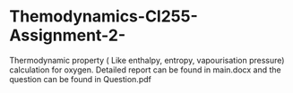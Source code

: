 # Themodynamics-Cl255-Assignment-2-
Thermodynamic property ( Like enthalpy, entropy, vapourisation pressure) calculation for oxygen. Detailed report can be found in main.docx and the question can be found in Question.pdf 
